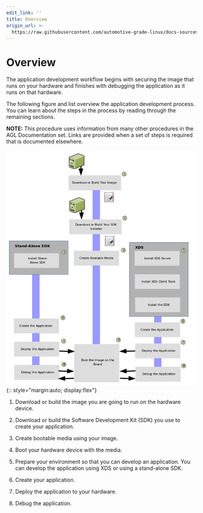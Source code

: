 ```yaml
---
edit_link: ''
title: Overview
origin_url: >-
  https://raw.githubusercontent.com/automotive-grade-linux/docs-sources/halibut/docs/getting-started/app-workflow-intro.md
---
```


<!-- WARNING: This file is generated by fetch_docs.js using /home/boron/Documents/AGL/docs-webtemplate/site/_data/tocs/getting_started/halibut/image-development-workflow-getting-started-book.yml -->

# Overview #

The application development workflow begins with securing the image
that runs on your hardware and finishes with debugging the application
as it runs on that hardware.

The following figure and list overview the application development
process.
You can learn about the steps in the process by reading through the
remaining sections.

**NOTE:** This procedure uses information from many other procedures
in the AGL Documentation set.
Links are provided when a set of steps is required that is documented
elsewhere.

![](images/app-developer-workflow.png){:: style="margin:auto; display:flex"}

1. Download or build the image you are going to run on the hardware device.

2. Download or build the Software Development Kit (SDK) you use to create your application.

3. Create bootable media using your image.

4. Boot your hardware device with the media.

5. Prepare your environment so that you can develop an application.
   You can develop the application using XDS or using a stand-alone SDK.

6. Create your application.

7. Deploy the application to your hardware.

8. Debug the application.
